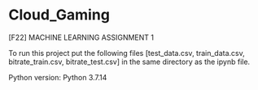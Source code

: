 # Cloud_Gaming
[F22] MACHINE LEARNING ASSIGNMENT 1

To run this project put the following files [test_data.csv, train_data.csv, bitrate_train.csv, bitrate_test.csv] in the same directory as the ipynb file.

Python version: Python 3.7.14

